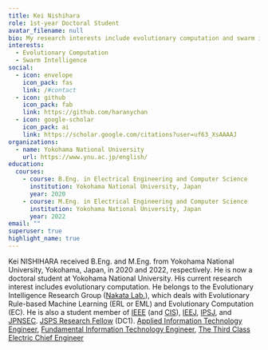 ```yaml
---
title: Kei Nishihara
role: 1st-year Doctoral Student
avatar_filename: null
bio: My research interests include evolutionary computation and swarm intelligence.
interests:
  - Evolutionary Computation
  - Swarm Intelligence
social:
  - icon: envelope
    icon_pack: fas
    link: /#contact
  - icon: github
    icon_pack: fab
    link: https://github.com/haranychan
  - icon: google-scholar
    icon_pack: ai
    link: https://scholar.google.com/citations?user=uf63_XsAAAAJ
organizations:
  - name: Yokohama National University
    url: https://www.ynu.ac.jp/english/
education:
  courses:
    - course: B.Eng. in Electrical Engineering and Computer Science
      institution: Yokohama National University, Japan
      year: 2020
    - course: M.Eng. in Electrical Engineering and Computer Science
      institution: Yokohama National University, Japan
      year: 2022
email: ""
superuser: true
highlight_name: true
---
```

<!-- This page is now ***Under Construction***. -->

Kei NISHIHARA received B.Eng. and M.Eng. from Yokohama National University, Yokohama, Japan, in 2020 and 2022, respectively. He is now a doctoral student at Yokohama National University. His current research interest includes <!-- algorithm adaptation in  --> evolutionary computation. He belongs to the Evolutionary Intelligence Research Group ([Nakata Lab.](http://www.nkt.ynu.ac.jp/en/)), which deals with Evolutionary Rule-based Machine Learning (ERL or EML) and Evolutionary Computation (EC). He is also a student member of [IEEE](https://www.ieee.org/) (and [CIS](https://cis.ieee.org/)), [IEEJ](https://www.iee.jp/), [IPSJ](https://www.ipsj.or.jp/), and [JPNSEC](http://www.jpnsec.org/). [JSPS Research Fellow](https://www.jsps.go.jp/english/e-pd/) (DC1). [Applied Information Technology Engineer](https://www.jitec.ipa.go.jp/1_11seido/ap.html), [Fundamental Information Technology Engineer](https://www.jitec.ipa.go.jp/1_11seido/fe.html), [The Third Class Electric Chief Engineer](https://www.shiken.or.jp/examination/e-chief03.html)

<!-- {{< icon name="download" pack="fas" >}} Download my {{< staticref "uploads/demo_resume.pdf" "newtab" >}}resumé{{< /staticref >}}. -->